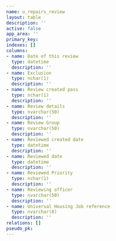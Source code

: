```yaml
---
name: u_repairs_review
layout: table
description: ''
active: false
app_area: ''
primary_key: 
indexes: []
columns:
- name: Date of this review
  type: datetime
  description: ''
- name: Exclusion
  type: nchar(1)
  description: ''
- name: Review created pass
  type: nchar(1)
  description: ''
- name: Review details
  type: nvarchar(50)
  description: ''
- name: Review Group
  type: nvarchar(50)
  description: ''
- name: Reviewed created date
  type: datetime
  description: ''
- name: Reviewed date
  type: datetime
  description: ''
- name: Reviewed Priority
  type: nchar(1)
  description: ''
- name: Reviewing officer
  type: nvarchar(50)
  description: ''
- name: Universal Housing Job reference
  type: nvarchar(8)
  description: ''
relations: []
pseudo_pk: 
---
```


